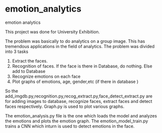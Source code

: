 # emotion_analytics
emotion analytics

This project was done for University Exhibition.

The problem was basically to do analytics on a group image. This has tremendous applications in the field of analytics.
The problem was divided into 3 tasks

1. Extract the faces. 
2. Recognition of faces. If the face is there in Database, do nothing. Else add to Database
3. Recognize emotions on each face
4. Plot graphs of emotions, age, gender,etc (if there in database )

So the add_imgdb.py,recognition.py,recog_extract.py,face_detect_extract.py are for adding images to database, recognize faces, extract faces and detect faces respectively. Graph.py is used to plot various graphs. 

The emotion_analysis.py file is the one which loads the model and analyzes the emotions and plots the emotion graph. 
The emotion_model_train.py trains a CNN which inturn is used to detect emotions in the face.

